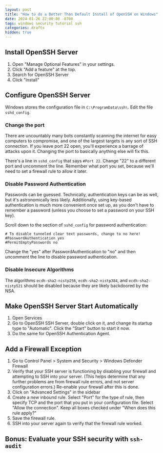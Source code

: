 ```yaml
---
layout: post
title: "How to do a Better Than Default Install of OpenSSH on Windows"
date: 2024-01-26 22:00:00 -0700
tags: windows security tutorial ssh
categories: drafts
hidden: true
--- 
```


## Install OpenSSH Server 
1. Open "Manage Optional Features" in your settings. 
2. Click "Add a feature" at the top. 
3. Search for OpenSSH Server 
4. Click "Install"

## Configure OpenSSH Server
Windows stores the configuration file in `C:\ProgramData\ssh\`. Edit the file `sshd_config`. 

### Change the port 
There are uncountably many bots constantly scanning the internet for easy computers to compromise, and one of the largest targets is any sort of SSH connection. If you leave port 22 open, you'll experience a barrage of attacks upon it. Changing the port to basically anything else will fix this. 

There's a line in `sshd_config` that says `#Port 22`. Change "22" to a different port and uncomment the line. Remember what port you set, because we'll need to set a firewall rule to allow it later. 

### Disable Password Authentication
Passwords can be guessed. Technically, authentication keys can be as well, but it's astronomically less likely. Additionally, using key-based authentication is much more convenient once set up, as you don't have to remember a password (unless you choose to set a password on your SSH key). 

Scroll down to the section of `sshd_config` for password authentication: 
```
# To disable tunneled clear text passwords, change to no here! 
#PasswordAuthentication yes
#PermitEmptyPasswords no
```

Change the "yes" after PasswordAuthentication to "no" and then uncomment the line to disable password authentication. 

### Disable Insecure Algorithms
The algorithms `ecdh-sha2-nistp256`, `ecdh-sha2-nistp384`, and `ecdh-sha2-nistp521` should be disabled because they are likely backdoored by the NSA. 

## Make OpenSSH Server Start Automatically 
1. Open Services 
2. Go to OpenSSH SSH Server, double click on it, and change its startup type to "Automatic". Click the "Start" button to start it now. 
3. Do the same for OpenSSH Authentication Agent. 

## Add a Firewall Exception
1. Go to Control Panel > System and Security > Windows Defender Firewall 
2. Verify that your SSH server is functioning by disabling your firewall and attempting to SSH into your server. (This helps determine that any further problems are from firewall rule errors, and not server configuration errors.) Re-enable your firewall after this is done. 
3. Click on "Advanced Settings" in the sidebar 
4. Create a new inbound rule. Select "Port" for the type of rule, then specify TCP and the port that you put in your configuration file. Select "Allow the connection". Keep all boxes checked under "When does this rule apply?"
5. Save the firewall rule.
6. SSH into your server again to verify that the firewall rule worked. 

## Bonus: Evaluate your SSH security with `ssh-audit`

